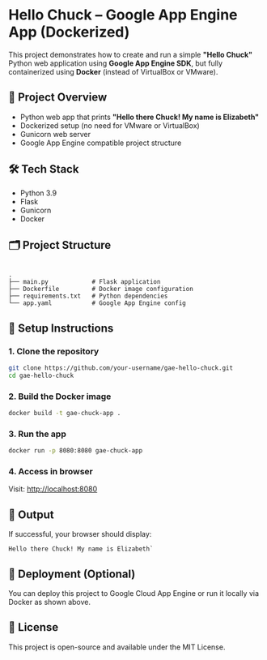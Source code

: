 # Hello Chuck – Google App Engine App (Dockerized)

This project demonstrates how to create and run a simple **"Hello Chuck"** Python web application using **Google App Engine SDK**, but fully containerized using **Docker** (instead of VirtualBox or VMware).


## 🚀 Project Overview

- Python web app that prints **"Hello there Chuck! My name is Elizabeth"**
- Dockerized setup (no need for VMware or VirtualBox)
- Gunicorn web server
- Google App Engine compatible project structure


## 🛠 Tech Stack

- Python 3.9
- Flask
- Gunicorn
- Docker


## 🗂 Project Structure

```

.
├── main.py            # Flask application
├── Dockerfile         # Docker image configuration
├── requirements.txt   # Python dependencies
└── app.yaml           # Google App Engine config

````


## 🔧 Setup Instructions

### 1. Clone the repository
```bash
git clone https://github.com/your-username/gae-hello-chuck.git
cd gae-hello-chuck
````

### 2. Build the Docker image

```bash
docker build -t gae-chuck-app .
```

### 3. Run the app

```bash
docker run -p 8080:8080 gae-chuck-app
```

### 4. Access in browser

Visit: [http://localhost:8080](http://localhost:8080)


## 📄 Output

If successful, your browser should display:

```
Hello there Chuck! My name is Elizabeth`
```


## 🧰 Deployment (Optional)

You can deploy this project to Google Cloud App Engine or run it locally via Docker as shown above.


## 📝 License

This project is open-source and available under the MIT License.
